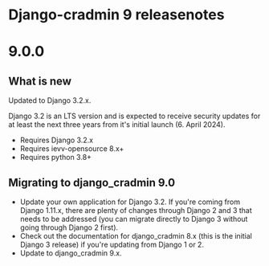Django-cradmin 9 releasenotes
=============================


9.0.0
=====

## What is new

Updated to Django 3.2.x.

Django 3.2 is an LTS version and is expected to receive security updates for at least the next three years from it's initial 
launch (6. April 2024).

- Requires Django 3.2.x
- Requires ievv-opensource 8.x+
- Requires python 3.8+


## Migrating to django_cradmin 9.0

- Update your own application for Django 3.2. If you're coming from Django 1.11.x, there are plenty of changes through Django 2 and 3 
  that needs to be addressed (you can migrate directly to Django 3 without going through Django 2 first).
- Check out the documentation for django_cradmin 8.x (this is the initial Django 3 release) if you're updating from Django 1 or 2.
- Update to django_cradmin 9.x.